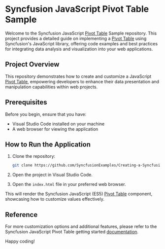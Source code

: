# Syncfusion JavaScript Pivot Table Sample

Welcome to the Syncfusion JavaScript [Pivot Table](https://ej2.syncfusion.com/javascript/documentation/pivotview/getting-started) Sample repository. This project provides a detailed guide on implementing a [Pivot Table](https://ej2.syncfusion.com/javascript/documentation/pivotview/getting-started) using Syncfusion's JavaScript library, offering code examples and best practices for integrating data analysis and visualization into your web applications.

## Project Overview

This repository demonstrates how to create and customize a JavaScript [Pivot Table](https://ej2.syncfusion.com/javascript/documentation/pivotview/getting-started), empowering developers to enhance their data presentation and manipulation capabilities within web projects.

## Prerequisites

Before you begin, ensure that you have:
- Visual Studio Code installed on your machine
- A web browser for viewing the application

## How to Run the Application

1. Clone the repository:
   ```bash
   git clone https://github.com/SyncfusionExamples/Creating-a-Syncfusion-JavaScript-PivotTable
   ```

2. Open the project in Visual Studio Code.

3. Open the `index.html` file in your preferred web browser.

This will render the Syncfusion JavaScript (ES5) [Pivot Table](https://ej2.syncfusion.com/javascript/documentation/pivotview/getting-started) component, showcasing how to customize values effectively.

## Reference

For more customization options and additional features, please refer to the Syncfusion JavaScript Pivot Table getting started [documentation](https://ej2.syncfusion.com/javascript/documentation/pivotview/getting-started).

Happy coding!